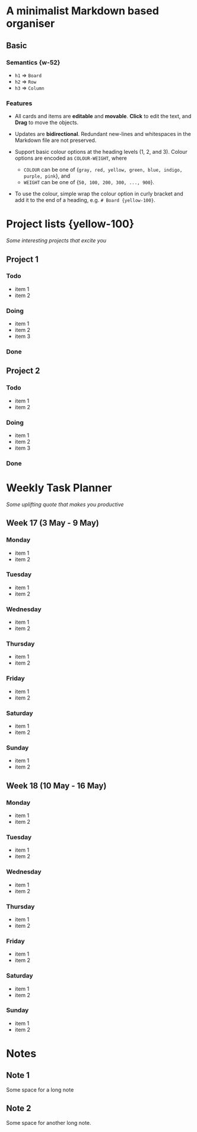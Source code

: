 # A minimalist Markdown based organiser
## Basic
### Semantics {w-52}
*   `h1` => `Board`
*   `h2` => `Row`
*   `h3` => `Column`

### Features
*   All cards and items are **editable** and **movable**. **Click** to edit the text, and **Drag** to move the objects.
    
*   Updates are **bidirectional**. Redundant new-lines and whitespaces in the Markdown file are not preserved.
    
*   Support basic colour options at the heading levels (1, 2, and 3). Colour options are encoded as `COLOUR-WEIGHT`, where
    
    *   `COLOUR` can be one of {`gray, red, yellow, green, blue, indigo, purple, pink`}, and
    *   `WEIGHT` can be one of {`50, 100, 200, 300, ..., 900`}.
*   To use the colour, simple wrap the colour option in curly bracket and add it to the end of a heading, e.g. `# Board {yellow-100}`.

# Project lists {yellow-100}
_Some interesting projects that excite you_

## Project 1
### Todo
*   item 1
*   item 2

### Doing
*   item 1
*   item 2
*   item 3

### Done
## Project 2
### Todo
*   item 1
*   item 2

### Doing
*   item 1
*   item 2
*   item 3

### Done
# Weekly Task Planner
_Some uplifting quote that makes you productive_

## Week 17 (3 May -  9 May)
### Monday
*   item 1
*   item 2

### Tuesday
*   item 1
*   item 2

### Wednesday
*   item 1
*   item 2

### Thursday
*   item 1
*   item 2

### Friday
*   item 1
*   item 2

### Saturday
*   item 1
*   item 2

### Sunday
*   item 1
*   item 2

## Week 18 (10 May - 16 May)
### Monday
*   item 1
*   item 2

### Tuesday
*   item 1
*   item 2

### Wednesday
*   item 1
*   item 2

### Thursday
*   item 1
*   item 2

### Friday
*   item 1
*   item 2

### Saturday
*   item 1
*   item 2

### Sunday
*   item 1
*   item 2

# Notes
## Note 1
Some space for a long note

## Note 2
Some space for another long note.
